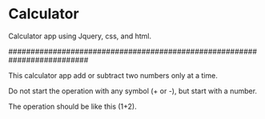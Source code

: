 # Calculator
Calculator app using Jquery, css, and html.

##########################################################################

This calculator app add or subtract two numbers only at a time.

Do not start the operation with any symbol (+ or -), but start with a number.

The operation should be like this (1+2).
